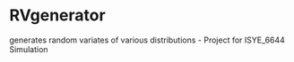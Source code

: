 # RVgenerator
generates random variates of various distributions - Project for ISYE_6644 Simulation
